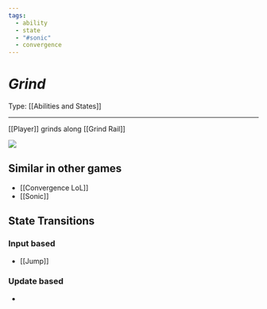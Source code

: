 ```yaml
---
tags:
  - ability
  - state
  - "#sonic"
  - convergence
---
```

# _Grind_

Type: [[Abilities and States]]

----


[[Player]] grinds along [[Grind Rail]]

**![](https://lh7-us.googleusercontent.com/Ol6SEkeeNIsTvVFPV6IAY46qgGqgw9eyUbqD2YYad1EUw6A77IbVSYCicrvWgtVs0nn7VGnSZyv_pfYYOnNYp_E3v5KBRVDn_j8cEE2iRpLmsCuFJbfwYh6IPn7bBdnjwukYDdnp8_HHWT6TSh01MR8)**

## Similar in other games

* [[Convergence LoL]]
* [[Sonic]]

## State Transitions

### Input based

* [[Jump]]

### Update based

* 